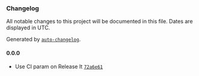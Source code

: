 ### Changelog

All notable changes to this project will be documented in this file. Dates are displayed in UTC.

Generated by [`auto-changelog`](https://github.com/CookPete/auto-changelog).

#### 0.0.0

- Use CI param on Release It [`72a6e61`](https://github.com/tiagoboeing/bull-board/commit/72a6e6162d35d8f4776f20d83141080c2c31472d)
